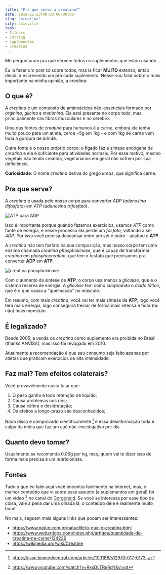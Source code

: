 ```yaml
---
title: "Pra que serve a creatina?"
date: 2018-11-23T00:00:00-00:00
slug: "creatina"
city: Joinville
tags:
- fitness
- cutting
- suplementos
- creatina
---
```


Me perguntaram pra que servem todos os suplementos que estou usando...

<!--more-->

Eu ia fazer um post só sobre todos, mas ia ficar **MUITO** extenso, então decidi
ir escrevendo um pra cada suplemento. Nesse vou falar sobre o mais importante
na minha opinião, a _creatina_.

## O que é?

A _creatina_ é um composto de aminoácidos não-essenciais formado por _arginina_,
_glicina_ e _metionina_. Ela está presente no corpo todo, mas principalmente
nas fibras musculares e no cérebro.

Uma das fontes de _creatina_ para humanos é a carne, embora ela tenha muito
pouco para um atleta, cerca ~5g em 1kg - e com 1kg de carne vem toda a gordura
de brinde.

Outra fonte é o nosso próprio corpo: o fígado faz a síntese endógena de
_creatina_ e ela é suficiente para atividades normais. Por esse motivo, mesmo
vegetais não tendo creatina, vegetarianos em geral não sofrem por sua
deficiência.

**Curiosidade**: O nome _creatina_ deriva do grego _kreas_, que significa carne.

## Pra que serve?

A _creatina_ é usada pelo nosso corpo para converter *ADP*
(_adenosina difosfato_) em *ATP* (_adenosina trifosfato_).

![ATP para ADP](/public/images_pt/atptoadp.png)

Isso é importante porque quando fazemos exercícios, usamos *ATP* como fonte
de energia, e nesse processo ela perde um _fosfato_, voltando a ser *ADP*.
Por isso você precisa descansar entre um _set_ e outro - acabou o **ATP**.

A _creatina_ não tem fosfato na sua composição, mas nosso corpo tem uma enzima
chamada _creatina phosphokinase_, que é capaz de transformar _creatina_ em
_phosphocreatina_, que tem o fosfato que precisamos pra converter **ADP** em
**ATP**.

![creatina phosphokinase](/public/images_pt/creatine_kinase.png)

Com o aumento da síntese de **ATP**, o corpo usa menos a _glicolise_, que é o
sistema reserva de energia. A _glicolise_ tem como subproduto o _ácido lático_,
que é o que causa a "queimação" no músculo.

Em resumo, com mais _creatina_, você vai ter mais síntese de **ATP**, logo você
terá mais energia, logo conseguirá treinar de forma mais intensa e ficar
(ou não) mais monstrão.

## É legalizado?

Desde 2005, a venda de _creatina_ como suplemento era proibida no Brasil
(thanks ANVISA), mas isso foi revogado em 2010.

Atualmente a recomendação é que seu consumo seja feito apenas por atletas
que praticam exercícios de alta intensidade.

## Faz mal? Tem efeitos colaterais?

Você provavelmente ouviu falar que:

1. O peso ganho é todo retenção de líquido;
2. Causa problemas nos rins;
3. Causa cãibra e desidratação;
4. Os efeitos a longo-prazo são desconhecidos;

Nada disso é comprovado cientificamente [^fn:study] e essa desinformação toda
é culpa da mídia que faz um auê não-investigativo por dia.

## Quanto devo tomar?

Usualmente se recomenda 0.06g por kg, mas, quem vai te dizer isso de forma
mais precisa é um nutricionista.

## Fontes

Tudo o que eu falei aqui você encontra facilmente na internet, mas, o
melhor conteúdo que vi sobre esse assunto (e suplementos em geral) foi um vídeo
[^fn:video] no canal do [Gorgonoid](https://www.youtube.com/gorgonoid).
Se você se interessa por esse tipo de coisa, vale a pena dar uma olhada lá, o
conteúdo dele é realmente muito bom!

No mais, seguem mais alguns links que podem ser interessantes:

- https://www.natue.com.br/natuelife/o-que-e-creatina.html
- https://www.webartigos.com/index.php/artigos/quantidade-de-creatina-na-carne/124226
- https://wikipedia.org/wiki/Creatine


<!-- footnotes -->
[^fn:study]: https://jissn.biomedcentral.com/articles/10.1186/s12970-017-0173-z
[^fn:video]: https://www.youtube.com/watch?v=RxsDLTReRdY&vl=pt
